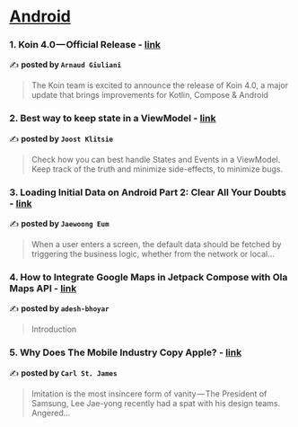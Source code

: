 
<h1><a href=https://medium.com/tag/android/recommended target="_blank" rel="noopener noreferrer">Android</a></h1>
<h3>1. Koin 4.0 — Official Release - <a href="https://medium.com/koin-developers/koin-4-0-official-release-f4827bbcfce3" target="_blank" rel="noopener noreferrer">link</a></h3>

✍️ **posted by `Arnaud Giuliani`**

<blockquote>The Koin team is excited to announce the release of Koin 4.0, a major update that brings improvements for Kotlin, Compose & Android</blockquote>

<h3>2. Best way to keep state in a ViewModel - <a href="https://medium.com/proandroiddev/best-way-to-keep-state-in-a-viewmodel-d8334712265" target="_blank" rel="noopener noreferrer">link</a></h3>

✍️ **posted by `Joost Klitsie`**

<blockquote>Check how you can best handle States and Events in a ViewModel. Keep track of the truth and minimize side-effects, to minimize bugs.</blockquote>

<h3>3. Loading Initial Data on Android Part 2: Clear All Your Doubts - <a href="https://medium.com/proandroiddev/loading-initial-data-part-2-clear-all-your-doubts-0f621bfd06a0" target="_blank" rel="noopener noreferrer">link</a></h3>

✍️ **posted by `Jaewoong Eum`**

<blockquote>When a user enters a screen, the default data should be fetched by triggering the business logic, whether from the network or local…</blockquote>

<h3>4. How to Integrate Google Maps in Jetpack Compose with Ola Maps API - <a href="https://medium.com/@adesh-bhoyar/how-to-integrate-google-maps-in-jetpack-compose-with-ola-maps-api-eb9b3804e09e" target="_blank" rel="noopener noreferrer">link</a></h3>

✍️ **posted by `adesh-bhoyar`**

<blockquote>Introduction</blockquote>

<h3>5. Why Does The Mobile Industry Copy Apple? - <a href="https://medium.com/macoclock/why-does-the-mobile-industry-copy-apple-dbb04b44b88d" target="_blank" rel="noopener noreferrer">link</a></h3>

✍️ **posted by `Carl St. James`**

<blockquote>Imitation is the most insincere form of vanity — The President of Samsung, Lee Jae-yong recently had a spat with his design teams. Angered…</blockquote>

